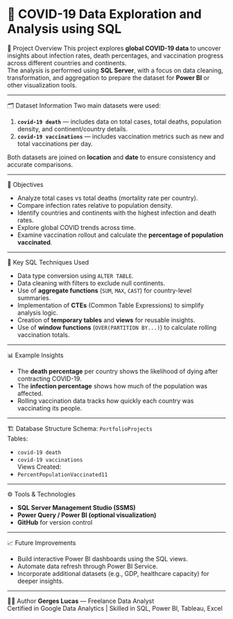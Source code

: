 # 🦠 COVID-19 Data Exploration and Analysis using SQL

 📘 Project Overview
This project explores **global COVID-19 data** to uncover insights about infection rates, death percentages, and vaccination progress across different countries and continents.  
The analysis is performed using **SQL Server**, with a focus on data cleaning, transformation, and aggregation to prepare the dataset for **Power BI** or other visualization tools.

---

 🗂️ Dataset Information
Two main datasets were used:  
1. **`covid-19 death`** — includes data on total cases, total deaths, population density, and continent/country details.  
2. **`covid-19 vaccinations`** — includes vaccination metrics such as new and total vaccinations per day.

Both datasets are joined on **location** and **date** to ensure consistency and accurate comparisons.

---

 🧠 Objectives
- Analyze total cases vs total deaths (mortality rate per country).  
- Compare infection rates relative to population density.  
- Identify countries and continents with the highest infection and death rates.  
- Explore global COVID trends across time.  
- Examine vaccination rollout and calculate the **percentage of population vaccinated**.  

---

 🧩 Key SQL Techniques Used
- Data type conversion using `ALTER TABLE`.  
- Data cleaning with filters to exclude null continents.  
- Use of **aggregate functions** (`SUM`, `MAX`, `CAST`) for country-level summaries.  
- Implementation of **CTEs** (Common Table Expressions) to simplify analysis logic.  
- Creation of **temporary tables** and **views** for reusable insights.  
- Use of **window functions** (`OVER(PARTITION BY...)`) to calculate rolling vaccination totals.

---

 📊 Example Insights
- The **death percentage** per country shows the likelihood of dying after contracting COVID-19.  
- The **infection percentage** shows how much of the population was affected.  
- Rolling vaccination data tracks how quickly each country was vaccinating its people.  

---

 🏗️ Database Structure
Schema: `PortfolioProjects`  
Tables:  
- `covid-19 death`  
- `covid-19 vaccinations`  
Views Created:  
- `PercentPopulationVaccinated11`

---

 ⚙️ Tools & Technologies
- **SQL Server Management Studio (SSMS)**  
- **Power Query / Power BI (optional visualization)**  
- **GitHub** for version control  

---

 📈 Future Improvements
- Build interactive Power BI dashboards using the SQL views.  
- Automate data refresh through Power BI Service.  
- Incorporate additional datasets (e.g., GDP, healthcare capacity) for deeper insights.  

---

 👨‍💻 Author
**Gerges Lucas** — Freelance Data Analyst  
Certified in Google Data Analytics | Skilled in SQL, Power BI, Tableau, Excel
